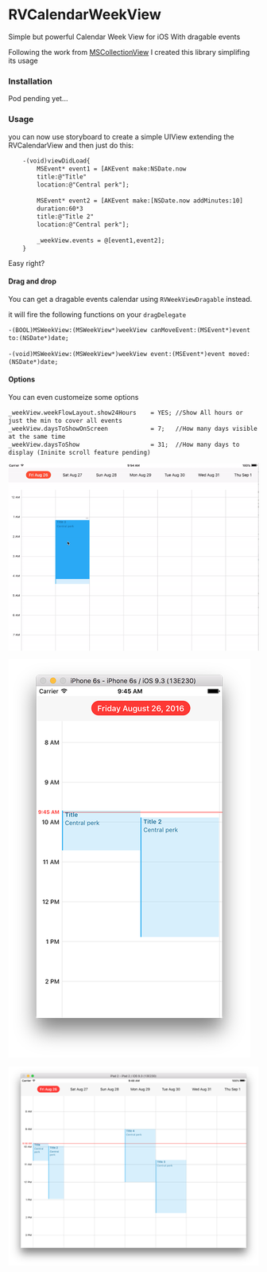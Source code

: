 # RVCalendarWeekView
Simple but powerful Calendar Week View for iOS With dragable events


Following the work from [MSCollectionView](https://github.com/erichoracek/MSCollectionViewCalendarLayout)
I created this library simplifing its usage

### Installation

Pod pending yet...


### Usage
you can now use storyboard to create a simple UIView extending the RVCalendarView and then just do this:


```
    -(void)viewDidLoad{
        MSEvent* event1 = [AKEvent make:NSDate.now
        title:@"Title"
        location:@"Central perk"];

        MSEvent* event2 = [AKEvent make:[NSDate.now addMinutes:10]
        duration:60*3
        title:@"Title 2"
        location:@"Central perk"];

        _weekView.events = @[event1,event2];        
    }
```

Easy right?


#### Drag and drop
You can get a dragable events calendar using `RVWeekViewDragable` instead.

it will fire the following functions on your `dragDelegate`

``` 
-(BOOL)MSWeekView:(MSWeekView*)weekView canMoveEvent:(MSEvent*)event to:(NSDate*)date;

-(void)MSWeekView:(MSWeekView*)weekView event:(MSEvent*)event moved:(NSDate*)date;

```

#### Options
You can even customeize some options

```
_weekView.weekFlowLayout.show24Hours    = YES; //Show All hours or just the min to cover all events
_weekView.daysToShowOnScreen            = 7;   //How many days visible at the same time
_weekView.daysToShow                    = 31;  //How many days to display (Ininite scroll feature pending)
```


![drag and drop](https://github.com/BadChoice/RVCalendarWeekView/blob/master/readme_images/drag_n_drop.gif?raw=true)   

![iPhone](https://github.com/BadChoice/RVCalendarWeekView/blob/master/readme_images/iphone.png?raw=true)   

![iPad](https://github.com/BadChoice/RVCalendarWeekView/blob/master/readme_images/ipad.png?raw=true)   

